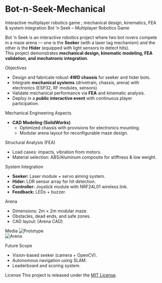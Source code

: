 # Bot-n-Seek-Mechanical
Interactive multiplayer robotics game ; mechanical design, kinematics, FEA &amp; system integration
Bot ’n Seek – Multiplayer Robotics Game

Bot ’n Seek is an interactive robotics project where two bot rovers compete in a maze arena — one is the **Seeker** (with a laser tag mechanism) and the other is the **Hider** (equipped with light sensors to detect hits).  
This project demonstrates **mechanical design, kinematic modeling, FEA validation, and mechatronic integration**.

Objectives
- Design and fabricate robust **4WD chassis** for seeker and hider bots.
- Integrate **mechanical systems** (drivetrain, chassis, arena) with electronics (ESP32, RF modules, sensors).
- Validate mechanical performance via **FEA** and kinematic analysis.
- Deploy in a **public interactive event** with continuous player participation.

Mechanical Engineering Aspects
- **CAD Modeling (SolidWorks)**  
  - Optimized chassis with provisions for electronics mounting.  
  - Modular arena layout for reconfigurable maze design.  

Structural Analysis (FEA)
  - Load cases: impacts, vibration from motors.  
  - Material selection: ABS/Aluminum composite for stiffness & low weight.  

System Integration
- **Seeker:** Laser module + servo aiming system.  
- **Hider:** LDR sensor array for hit detection.  
- **Controller:** Joystick module with NRF24L01 wireless link.  
- **Feedback:** LEDs + buzzer.  

Arena
- Dimensions: 2m × 2m modular maze.  
- Obstacles, dead ends, and safe zones.  
- CAD layout: [Arena CAD]

Media
![Prototype](media/prototype_photo1.jpg)  
![Arena](media/arena_play.jpg)  

Future Scope
- Vision-based seeker (camera + OpenCV).  
- Autonomous navigation using SLAM.  
- Leaderboard and scoring system.  

License
This project is released under the [MIT License](LICENSE).
